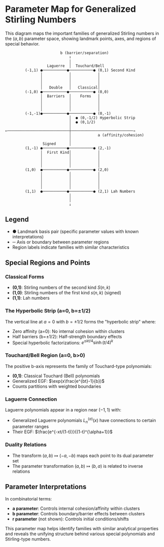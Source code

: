 # Parameter Map for Generalized Stirling Numbers

This diagram maps the important families of generalized Stirling numbers in the $(a,b)$ parameter space, showing landmark points, axes, and regions of special behavior.

```
                         b (barrier/separation)
                             ↑
                             │
                   Laguerre  │  Touchard/Bell
         (-1,1) ●───────────●───────────● (0,1) Second Kind
                │            │            │
                │            │            │
                │            │            │
                │   Double   │   Classical│
         (-1,0) ●───────────●───────────● (0,0)
                │  Barriers  │    Forms   │
                │            │            │
                │            │            │
                │            │            │
         (-1,-1)●───────────●───────────● (0,-1)
                             │  ● (0,-1/2) Hyperbolic Strip
                             │  ● (0,1/2)
                             │
←────────────────────────────┼────────────────────────────→
                             │            a (affinity/cohesion)
                             │
                 Signed      │
         (1,-1) ●───────────●───────────● (2,-1)
                │  First Kind│            │
                │            │            │
                │            │            │
                │            │            │
         (1,0)  ●───────────●───────────● (2,0)
                │            │            │
                │            │            │
                │            │            │
                │            │            │
         (1,1)  ●───────────●───────────● (2,1) Lah Numbers
                             │
                             │
                             ↓
```

## Legend
- ● Landmark basis pair (specific parameter values with known interpretations)
- ─ Axis or boundary between parameter regions
- Region labels indicate families with similar characteristics

## Special Regions and Points

### Classical Forms
- **(0,1)**: Stirling numbers of the second kind $S(n,k)$
- **(1,0)**: Stirling numbers of the first kind $s(n,k)$ (signed)
- **(1,1)**: Lah numbers

### The Hyperbolic Strip (a=0, b=±1/2)
The vertical line at $a=0$ with $b=\pm 1/2$ forms the "hyperbolic strip" where:
- Zero affinity (a=0): No internal cohesion within clusters
- Half barriers (b=±1/2): Half-strength boundary effects
- Special hyperbolic factorizations: $e^{\pm k t/4}\sinh(t/4)^k$

### Touchard/Bell Region (a=0, b>0)
The positive b-axis represents the family of Touchard-type polynomials:
- **(0,1)**: Classical Touchard (Bell) polynomials
- Generalized EGF: $\exp(x\frac{e^{bt}-1}{b})$
- Counts partitions with weighted boundaries

### Laguerre Connection
Laguerre polynomials appear in a region near $(-1,1)$ with:
- Generalized Laguerre polynomials $L_n^{(\alpha)}(x)$ have connections to certain parameter ranges
- Their EGF: $\frac{e^{-xt/(1-t)}}{(1-t)^{\alpha+1}}$

### Duality Relations
- The transform $(a,b) \mapsto (-a,-b)$ maps each point to its dual parameter set
- The parameter transformation $(a,b) \mapsto (b,a)$ is related to inverse relations

## Parameter Interpretations

In combinatorial terms:
- **a parameter**: Controls internal cohesion/affinity within clusters
- **b parameter**: Controls boundary/barrier effects between clusters
- **r parameter** (not shown): Controls initial conditions/shifts

This parameter map helps identify families with similar analytical properties and reveals the unifying structure behind various special polynomials and Stirling-type numbers.
